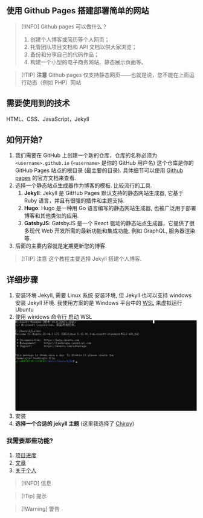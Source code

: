 ## 使用 Github Pages 搭建部署简单的网站

> [!INFO] Github pages 可以做什么？
> 1. 创建个人博客或简历等个人网页；
> 2. 托管团队项目文档和 API 文档以供大家浏览；
> 3. 备份和分享自己的代码作品；
> 4. 构建一个小型的电子商务网站、静态展示页面等。

> [!TIP] **注意**
> Github pages 仅支持静态网页——也就是说，您不能在上面运行动态（例如 PHP）网站

## 需要使用到的技术

HTML、CSS、JavaScript，Jekyll

## 如何开始?

1. 我们需要在 GitHub 上创建一个新的仓库，仓库的名称必须为 `<username>.github.io` (`<username>` 是你的 GitHub 用户名) 这个仓库是你的 GitHub Pages 站点的根目录 (最主要的目录). 具体细节可以使用 [Github pages](https://pages.github.com/) 的官方文档来查看.
2. 选择一个静态站点生成器作为博客的模板. 比较流行的工具.
	1. **Jekyll**: Jekyll 是 GitHub Pages 默认支持的静态网站生成器, 它基于 Ruby 语言，并且有很强的插件和主题支持.
	2. **Hugo**: Hugo 是一种用 Go 语言编写的静态网站生成器, 也被广泛用于部署博客和其他类似的应用.
	3. **GatsbyJS**: GatsbyJS 是一个 React 驱动的静态站点生成器，它提供了很多现代 Web 开发所需的最新功能和集成功能, 例如 GraphQL, 服务器渲染等.
3. 后面的主要内容就是定期更新您的博客.

> [!TIP] 注意
> 这个教程主要选择 Jekyll 搭建个人博客.

## 详细步骤

1. 安装环境 Jekyll, 需要 Linux 系统 安装环境, 但 Jekyll 也可以支持 windows 安装 Jekyll 环境. 我使用方案的是 Windows 平台中的 [WSL](https://learn.microsoft.com/en-us/windows/wsl/install) 来虚拟运行 Ubuntu
2. 使用 windows 命令行 启动 WSL ![](../../../附件/Pasted%20image%2020230706000156.png)
3. 安装
4. **选择一个合适的 jekyll 主题** (这里我选择了 [Chirpy]())

### 我需要那些功能?

1. [项目进度](博客项目进度功能.md)
2. [文章](博客文章功能.md)
3. [关于个人](博客关于个人信息功能)

 > [!INFO] 信息

> [!Tip] 提示

> [!Warning] 警告
